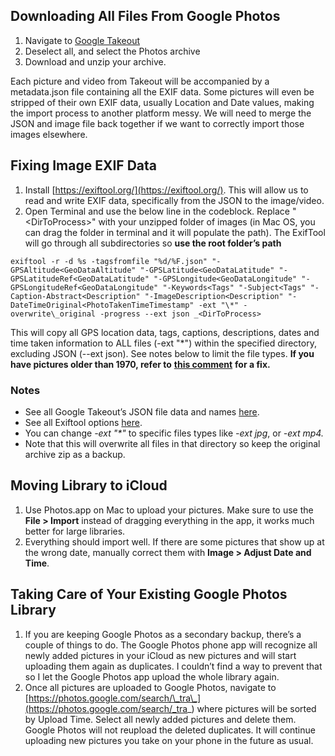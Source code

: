 
## Downloading All Files From Google Photos

1.  Navigate to [Google Takeout](https://takeout.google.com/settings/takeout)
2.  Deselect all, and select the Photos archive
3.  Download and unzip your archive.

Each picture and video from Takeout will be accompanied by a metadata.json file containing all the EXIF data. Some pictures will even be stripped of their own EXIF data, usually Location and Date values, making the import process to another platform messy. We will need to merge the JSON and image file back together if we want to correctly import those images elsewhere.



## Fixing Image EXIF Data

1.  Install [https://exiftool.org/](https://exiftool.org/). This will allow us to read and write EXIF data, specifically from the JSON to the image/video.
2.  Open Terminal and use the below line in the codeblock. Replace "<DirToProcess\>" with your unzipped folder of images (in Mac OS, you can drag the folder in terminal and it will populate the path). The ExifTool will go through all subdirectories so **use the root folder’s path**

``` Terminal
exiftool -r -d %s -tagsfromfile "%d/%F.json" "-GPSAltitude<GeoDataAltitude" "-GPSLatitude<GeoDataLatitude" "-GPSLatitudeRef<GeoDataLatitude" "-GPSLongitude<GeoDataLongitude" "-GPSLongitudeRef<GeoDataLongitude" "-Keywords<Tags" "-Subject<Tags" "-Caption-Abstract<Description" "-ImageDescription<Description" "-DateTimeOriginal<PhotoTakenTimeTimestamp" -ext "\*" -overwrite\_original -progress --ext json _<DirToProcess>
```

This will copy all GPS location data, tags, captions, descriptions, dates and time taken information to ALL files (-ext "\*") within the specified directory, excluding JSON (--ext json). See notes below to limit the file types. **If you have pictures older than 1970, refer to** [**this comment**](https://legault.me/post/correctly-migrate-away-from-google-photos-to-icloud#comment-5150115544) **for a fix.**

### Notes

-   See all Google Takeout’s JSON file data and names [here](https://github.com/StarGeekSpaceNerd/Metadata_Reference/blob/master/Photos.google.com.md#user-content-google-takeout).
-   See all Exiftool options [here](https://exiftool.org/exiftool_pod.html).
-   You can change _\-ext "\*"_ to specific files types like _\-ext jpg_, or _\-ext mp4._
-   Note that this will overwrite all files in that directory so keep the original archive zip as a backup.

## Moving Library to iCloud

1.  Use Photos.app on Mac to upload your pictures. Make sure to use the **File > Import** instead of dragging everything in the app, it works much better for large libraries.
2.  Everything should import well. If there are some pictures that show up at the wrong date, manually correct them with **Image > Adjust Date and Time**.

## Taking Care of Your Existing Google Photos Library

1.  If you are keeping Google Photos as a secondary backup, there’s a couple of things to do. The Google Photos phone app will recognize all newly added pictures in your iCloud as new pictures and will start uploading them again as duplicates. I couldn’t find a way to prevent that so I let the Google Photos app upload the whole library again.
2.  Once all pictures are uploaded to Google Photos, navigate to [https://photos.google.com/search/\_tra\_](https://photos.google.com/search/_tra_) where pictures will be sorted by Upload Time. Select all newly added pictures and delete them. Google Photos will not reupload the deleted duplicates. It will continue uploading new pictures you take on your phone in the future as usual.